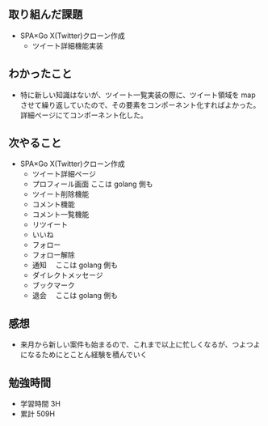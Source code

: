 ## 取り組んだ課題

- SPA×Go X(Twitter)クローン作成
  - ツイート詳細機能実装

## わかったこと

- 特に新しい知識はないが、ツイート一覧実装の際に、ツイート領域を map させて繰り返していたので、その要素をコンポーネント化すればよかった。詳細ページにてコンポーネント化した。

## 次やること

- SPA×Go X(Twitter)クローン作成
  - ツイート詳細ページ
  - プロフィール画面 ここは golang 側も
  - ツイート削除機能
  - コメント機能
  - コメント一覧機能
  - リツイート
  - いいね
  - フォロー
  - フォロー解除
  - 通知　 ここは golang 側も
  - ダイレクトメッセージ
  - ブックマーク
  - 退会　 ここは golang 側も

## 感想

- 来月から新しい案件も始まるので、これまで以上に忙しくなるが、つよつよになるためにとことん経験を積んでいく

## 勉強時間

- 学習時間 3H
- 累計 509H
